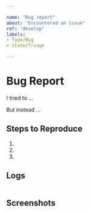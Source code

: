 ```yaml
---

name: "Bug report"
about: "Encountered an issue"
ref: "develop"
labels:
- Type/Bug
- State/Triage

---
```


# Bug Report

I tried to ...

But instead ...

## Steps to Reproduce
1. 
2. 
3. 

## Logs
```

```

## Screenshots
